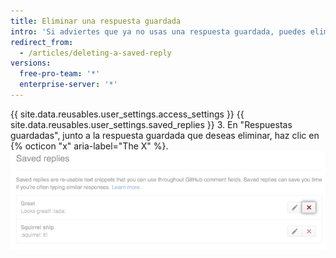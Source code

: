 ```yaml
---
title: Eliminar una respuesta guardada
intro: 'Si adviertes que ya no usas una respuesta guardada, puedes eliminarla.'
redirect_from:
  - /articles/deleting-a-saved-reply
versions:
  free-pro-team: '*'
  enterprise-server: '*'
---
```


{{ site.data.reusables.user_settings.access_settings }}
{{ site.data.reusables.user_settings.saved_replies }}
3. En "Respuestas guardadas", junto a la respuesta guardada que deseas eliminar, haz clic en {% octicon "x" aria-label="The X" %}.  
   ![Eliminar respuesta guardada](/assets/images/help/settings/saved-replies-delete-existing.png)
